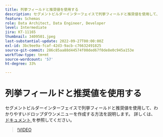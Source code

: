 ```yaml
---
title: 列挙フィールドと推奨値を使用する
description: セグメントビルダーインターフェイスで列挙フィールドと推奨値を使用して、わかりやすいドロップダウンメニューを作成する方法を説明します。
feature: Schemas
role: Data Architect, Data Engineer, Developer
level: Intermediate
jira: KT-11165
thumbnail: 3409501.jpeg
last-substantial-update: 2022-09-27T00:00:00Z
exl-id: 3bc9ee9a-fcaf-42d3-9acb-c76632491825
source-git-commit: 286c85aa88d44574f00ded67f0de8e0c945a153e
workflow-type: tm+mt
source-wordcount: '57'
ht-degree: 33%

---
```


# 列挙フィールドと推奨値を使用する

セグメントビルダーインターフェイスで列挙フィールドと推奨値を使用して、わかりやすいドロップダウンメニューを作成する方法を説明します。 詳しくは、[ ドキュメント ](https://experienceleague.adobe.com/docs/experience-platform/xdm/ui/fields/enum.html?lang=ja) を参照してください。

>[!VIDEO](https://video.tv.adobe.com/v/3413679/?learn=on&enablevpops&captions=jpn)
